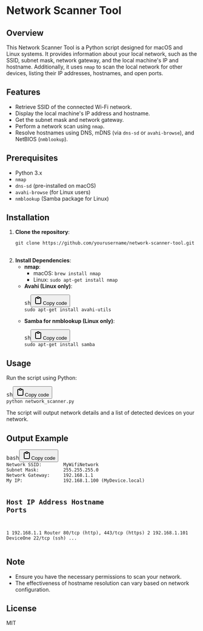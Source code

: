 
<h1>Network Scanner Tool</h1>
<h2>Overview</h2>

<p>This Network Scanner Tool is a Python script designed for macOS and Linux systems. It provides information about your local network, such as the SSID, subnet mask, network gateway, and the local machine's IP and hostname. Additionally, it uses <code>nmap</code> to scan the local network for other devices, listing their IP addresses, hostnames, and open ports.</p>

<h2>Features</h2>
<ul>
  <li>Retrieve SSID of the connected Wi-Fi network.</li>
  <li>Display the local machine's IP address and hostname.</li>
  <li>Get the subnet mask and network gateway.</li>
  <li>Perform a network scan using <code>nmap</code>.</li>
  <li>Resolve hostnames using DNS, mDNS (via <code>dns-sd</code> or <code>avahi-browse</code>), and NetBIOS (<code>nmblookup</code>).</li>
</ul>

<h2>Prerequisites</h2>
<ul>
  <li>Python 3.x</li>
  <li><code>nmap</code></li>
  <li><code>dns-sd</code> (pre-installed on macOS)</li>
  <li><code>avahi-browse</code> (for Linux users)</li>
  <li><code>nmblookup</code> (Samba package for Linux)</li>
</ul>

<h2>Installation</h2>
<ol>
  <li><strong>Clone the repository</strong>:
    <pre><code>git <span class="hljs-built_in">clone</span> https://github.com/yourusername/network-scanner-tool.git</code>
  </pre></li><li><strong>Install Dependencies</strong>:<ul><li><strong>nmap</strong>:<ul><li>macOS: <code>brew install nmap</code></li><li>Linux: <code>sudo apt-get install nmap</code></li></ul></li><li><strong>Avahi (Linux only)</strong>:<pre><div class="bg-black rounded-md"><div class="flex items-center relative text-gray-200 bg-gray-800 dark:bg-token-surface-primary px-4 py-2 text-xs font-sans justify-between rounded-t-md"><span>sh</span><span class="" data-state="closed"><button class="flex gap-1 items-center"><svg width="24" height="24" viewBox="0 0 24 24" fill="none" xmlns="http://www.w3.org/2000/svg" class="icon-sm"><path fill-rule="evenodd" clip-rule="evenodd" d="M12 4C10.8954 4 10 4.89543 10 6H14C14 4.89543 13.1046 4 12 4ZM8.53513 4C9.22675 2.8044 10.5194 2 12 2C13.4806 2 14.7733 2.8044 15.4649 4H17C18.6569 4 20 5.34315 20 7V19C20 20.6569 18.6569 22 17 22H7C5.34315 22 4 20.6569 4 19V7C4 5.34315 5.34315 4 7 4H8.53513ZM8 6H7C6.44772 6 6 6.44772 6 7V19C6 19.5523 6.44772 20 7 20H17C17.5523 20 18 19.5523 18 19V7C18 6.44772 17.5523 6 17 6H16C16 7.10457 15.1046 8 14 8H10C8.89543 8 8 7.10457 8 6Z" fill="currentColor"></path></svg>Copy code</button></span></div><div class="p-4 overflow-y-auto"><code class="!whitespace-pre hljs language-sh">sudo apt-get install avahi-utils
</code></div></div></pre></li><li><strong>Samba for nmblookup (Linux only)</strong>:<pre><div class="bg-black rounded-md"><div class="flex items-center relative text-gray-200 bg-gray-800 dark:bg-token-surface-primary px-4 py-2 text-xs font-sans justify-between rounded-t-md"><span>sh</span><span class="" data-state="closed"><button class="flex gap-1 items-center"><svg width="24" height="24" viewBox="0 0 24 24" fill="none" xmlns="http://www.w3.org/2000/svg" class="icon-sm"><path fill-rule="evenodd" clip-rule="evenodd" d="M12 4C10.8954 4 10 4.89543 10 6H14C14 4.89543 13.1046 4 12 4ZM8.53513 4C9.22675 2.8044 10.5194 2 12 2C13.4806 2 14.7733 2.8044 15.4649 4H17C18.6569 4 20 5.34315 20 7V19C20 20.6569 18.6569 22 17 22H7C5.34315 22 4 20.6569 4 19V7C4 5.34315 5.34315 4 7 4H8.53513ZM8 6H7C6.44772 6 6 6.44772 6 7V19C6 19.5523 6.44772 20 7 20H17C17.5523 20 18 19.5523 18 19V7C18 6.44772 17.5523 6 17 6H16C16 7.10457 15.1046 8 14 8H10C8.89543 8 8 7.10457 8 6Z" fill="currentColor"></path></svg>Copy code</button></span></div><div class="p-4 overflow-y-auto"><code class="!whitespace-pre hljs language-sh">sudo apt-get install samba
</code></div></div></pre></li></ul></li></ol><h2>Usage</h2><p>Run the script using Python:</p><pre><div class="bg-black rounded-md"><div class="flex items-center relative text-gray-200 bg-gray-800 dark:bg-token-surface-primary px-4 py-2 text-xs font-sans justify-between rounded-t-md"><span>sh</span><span class="" data-state="closed"><button class="flex gap-1 items-center"><svg width="24" height="24" viewBox="0 0 24 24" fill="none" xmlns="http://www.w3.org/2000/svg" class="icon-sm"><path fill-rule="evenodd" clip-rule="evenodd" d="M12 4C10.8954 4 10 4.89543 10 6H14C14 4.89543 13.1046 4 12 4ZM8.53513 4C9.22675 2.8044 10.5194 2 12 2C13.4806 2 14.7733 2.8044 15.4649 4H17C18.6569 4 20 5.34315 20 7V19C20 20.6569 18.6569 22 17 22H7C5.34315 22 4 20.6569 4 19V7C4 5.34315 5.34315 4 7 4H8.53513ZM8 6H7C6.44772 6 6 6.44772 6 7V19C6 19.5523 6.44772 20 7 20H17C17.5523 20 18 19.5523 18 19V7C18 6.44772 17.5523 6 17 6H16C16 7.10457 15.1046 8 14 8H10C8.89543 8 8 7.10457 8 6Z" fill="currentColor"></path></svg>Copy code</button></span></div><div class="p-4 overflow-y-auto"><code class="!whitespace-pre hljs language-sh">python network_scanner.py
</code></div></div></pre><p>The script will output network details and a list of detected devices on your network.</p><h2>Output Example</h2><pre><div class="bg-black rounded-md"><div class="flex items-center relative text-gray-200 bg-gray-800 dark:bg-token-surface-primary px-4 py-2 text-xs font-sans justify-between rounded-t-md"><span>bash</span><span class="" data-state="closed"><button class="flex gap-1 items-center"><svg width="24" height="24" viewBox="0 0 24 24" fill="none" xmlns="http://www.w3.org/2000/svg" class="icon-sm"><path fill-rule="evenodd" clip-rule="evenodd" d="M12 4C10.8954 4 10 4.89543 10 6H14C14 4.89543 13.1046 4 12 4ZM8.53513 4C9.22675 2.8044 10.5194 2 12 2C13.4806 2 14.7733 2.8044 15.4649 4H17C18.6569 4 20 5.34315 20 7V19C20 20.6569 18.6569 22 17 22H7C5.34315 22 4 20.6569 4 19V7C4 5.34315 5.34315 4 7 4H8.53513ZM8 6H7C6.44772 6 6 6.44772 6 7V19C6 19.5523 6.44772 20 7 20H17C17.5523 20 18 19.5523 18 19V7C18 6.44772 17.5523 6 17 6H16C16 7.10457 15.1046 8 14 8H10C8.89543 8 8 7.10457 8 6Z" fill="currentColor"></path></svg>Copy code</button></span></div><div class="p-4 overflow-y-auto"><code class="!whitespace-pre hljs language-bash">Network SSID:        MyWifiNetwork
Subnet Mask:         255.255.255.0
Network Gateway:     192.168.1.1
My IP:               192.168.1.100 (MyDevice.<span class="hljs-built_in">local</span>)

Host  IP Address       Hostname            Ports
----------------------------------------------------------
1     192.168.1.1      Router              80/tcp (http), 443/tcp (https)
2     192.168.1.101    DeviceOne           22/tcp (ssh)
...
</code></div></div></pre><h2>Note</h2><ul><li>Ensure you have the necessary permissions to scan your network.</li><li>The effectiveness of hostname resolution can vary based on network configuration.</li></ul><h2>License</h2><p><a target="_new">MIT</a></p></div></div>

